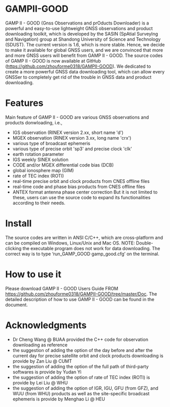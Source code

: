 # GAMPII-GOOD
GAMP II - GOOD (Gnss Observations and prOducts Downloader) is a powerful and easy-to-use lightweight GNSS observations and product downloading toolkit, which is developed by the SASIN (SpAtial SurveyIng and Navigation) group at Shandong University of Science and Technology (SDUST). The current version is 1.6, which is more stable. Hence, we decide to make it available for global GNSS users, and we are convinced that more and more GNSS users will benefit from GAMP II - GOOD. The source codes of GAMP II - GOOD is now available at GitHub (https://github.com/zhouforme0318/GAMPII-GOOD). We dedicated to create a more powerful GNSS data downloading tool, which can allow every GNSSer to completely get rid of the trouble in GNSS data and product downloading.
# Features
Main feature of GAMP II - GOOD are various GNSS observations and products donwloading, i.e., 
- IGS observation (RINEX version 2.xx, short name 'd')
- MGEX observation (RINEX version 3.xx, long name 'crx')
- various type of broadcast ephemeris
- various type of precise orbit 'sp3' and precise clock 'clk'
- earth rotation parameter
- IGS weekly SINEX solution
- CODE and/or MGEX differential code bias (DCB)
- global ionosphere map (GIM)
- rate of TEC index (ROTI)
- real-time precise orbit and clock products from CNES offline files
- real-time code and phase bias products from CNES offline files
- ANTEX format antenna phase center correction
But it is not limited to these, users can use the source code to expand its functionalities according to their needs.
# Install
The source codes are written in ANSI C/C++, which are cross-platform and can be compiled on Windows, Linux/Unix and Mac OS. NOTE: Double-clicking the executable program does not work for data downloading. The correct way is to type ‘run_GAMP_GOOD  gamp_good.cfg’ on the terminal.
# How to use it
Please download GAMP II - GOOD Users Guide FROM https://github.com/zhouforme0318/GAMPII-GOOD/tree/master/Doc. The detailed description of how to use GAMP II - GOOD can be found in the document.
# Acknowledgments
- Dr Cheng Wang @ BUAA provided the C++ code for observation downloading as reference
- the suggestion of adding the option of the day before and after the current day for precise satellite orbit and clock products downloading is provide by Zan Liu @ CUMT
- the suggestion of adding the option of the full path of third-party softwares is provide by Yudan Yi
- the suggestion of adding the option of rate of TEC index (ROTI) is provide by Lei Liu @ WHU
- the suggestion of adding the option of IGR, IGU, GFU (from GFZ), and WUU (from WHU) products as well as the site-specific broadcast ephemeris is provide by Menghao Li @ HEU
